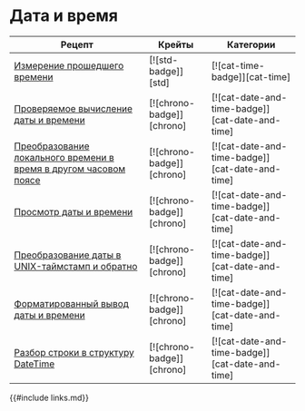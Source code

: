 # Дата и время

Рецепт | Крейты | Категории
--- | --- | ---
[Измерение прошедшего времени] | [![std-badge]][std] | [![cat-time-badge]][cat-time]
[Проверяемое вычисление даты и времени] | [![chrono-badge]][chrono] | [![cat-date-and-time-badge]][cat-date-and-time]
[Преобразование локального времени в время в другом часовом поясе] | [![chrono-badge]][chrono] | [![cat-date-and-time-badge]][cat-date-and-time]
[Просмотр даты и времени] | [![chrono-badge]][chrono] | [![cat-date-and-time-badge]][cat-date-and-time]
[Преобразование даты в UNIX-таймстамп и обратно] | [![chrono-badge]][chrono] | [![cat-date-and-time-badge]][cat-date-and-time]
[Форматированный вывод даты и времени] | [![chrono-badge]][chrono] | [![cat-date-and-time-badge]][cat-date-and-time]
[Разбор строки в структуру DateTime] | [![chrono-badge]][chrono] | [![cat-date-and-time-badge]][cat-date-and-time]

{{#include links.md}}


[Измерение прошедшего времени]: datetime/duration.html#measure-the-elapsed-time-between-two-code-sections
[Проверяемое вычисление даты и времени]: datetime/duration.html#perform-checked-date-and-time-calculations
[Преобразование локального времени в время в другом часовом поясе]: datetime/duration.html#convert-a-local-time-to-another-timezone
[Просмотр даты и времени]: datetime/parse.html#examine-the-date-and-time
[Преобразование даты в UNIX-таймстамп и обратно]: datetime/parse.html#convert-date-to-unix-timestamp-and-vice-versa
[Форматированный вывод даты и времени]: datetime/parse.html#display-formatted-date-and-time
[Разбор строки в структуру DateTime]: datetime/parse.html#parse-string-into-datetime-struct